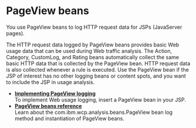 # PageView beans

You use PageView beans to log HTTP request data for JSPs \(JavaServer pages\).

The HTTP request data logged by PageView beans provides basic Web usage data that can be used during Web traffic analysis. The Action, Category, CustomLog, and Rating beans automatically collect the same basic HTTP data that is collected by the PageView bean. HTTP request data is also collected whenever a rule is executed. Use the PageView bean if the JSP of interest has no other logging beans or content spots, and you want to include the JSP in usage analysis.

-   **[Implementing PageView logging](pzn_implement_pageview_logging.md)**  
To implement Web usage logging, insert a PageView bean in your JSP.
-   **[PageView beans reference](pzn_pageview_beans_reference.md)**  
Learn about the com.ibm.wcp.analysis.beans.PageView bean log method and instantiation of PageView beans.



